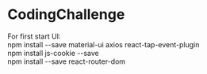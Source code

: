 # CodingChallenge


For first start UI:<br />
  npm install --save material-ui axios react-tap-event-plugin <br />
  npm install js-cookie --save <br />
  npm install --save react-router-dom <br />
